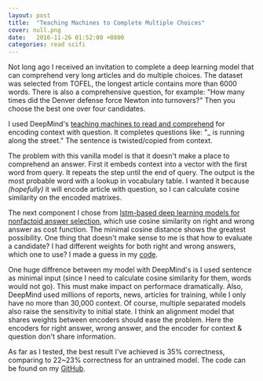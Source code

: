 ```yaml
---
layout: post
title:  "Teaching Machines to Complete Multiple Choices"
cover: null.png
date:   2016-11-26 01:52:00 +0800
categories: read scifi
---
```


Not long ago I received an invitation to complete a deep learning model that can comprehend very long articles and do multiple choices. The dataset was selected from TOFEL, the longest article contains more than 6000 words. There is also a comprehensive question, for example: "How many times did the Denver defense force Newton into turnovers?" Then you choose the best one over four candidates.

I used DeepMind's [teaching machines to read and comprehend](https://github.com/thomasmesnard/DeepMind-Teaching-Machines-to-Read-and-Comprehend) for encoding context with question. It completes questions like: "\_ is running along the street." The sentence is twisted/copied from context.

The problem with this vanilla model is that it doesn't make a place to comprehend an answer. First it embeds context into a vector with the first word from query. It repeats the step until the end of query. The output is the most probable word with a lookup in vocabulary table. I wanted it because _(hopefully)_ it will encode article with question, so I can calculate cosine similarity on the encoded matrixes.

The next component I chose from [lstm-based deep learning models for nonfactoid answer selection](https://arxiv.org/pdf/1511.04108v4.pdf), which use cosine similarity on right and wrong answer as cost function. The minimal cosine distance shows the greatest possibility. One thing that doesn't make sense to me is that how to evaluate a candidate? I had different weights for both right and wrong answers, which one to use? I made a guess in my [code](https://github.com/KHN190/machine_compreh/blob/master/model.py#L86).

One huge diffrence between my model with DeepMind's is I used sentence as minimal input (since I need to calculate cosine similarity for them, words would not go). This must make impact on performace dramatically. Also, DeepMind used millions of reports, news, articles for training, while I only have no more than 30,000 context. Of course, multiple separated models also raise the sensitivity to initial state. I think an alignment model that shares weights between encoders should ease the problem. Here the encoders for right answer, wrong answer, and the encoder for context & question don't share information.

As far as I tested, the best result I've achieved is 35% correctness, comparing to 22~23% correctness for an untrained model. The code can be found on my [GitHub](https://github.com/KHN190/machine_compreh).
